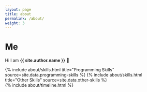 ```yaml
---
layout: page
title: about
permalink: /about/
weight: 3
---
```


# **Me**

Hi I am **{{ site.author.name }}** :wave:<br>

<div class="row">
{% include about/skills.html title="Programming Skills" source=site.data.programming-skills %}
{% include about/skills.html title="Other Skills" source=site.data.other-skills %}
</div>

<div class="row">
{% include about/timeline.html %}
</div>